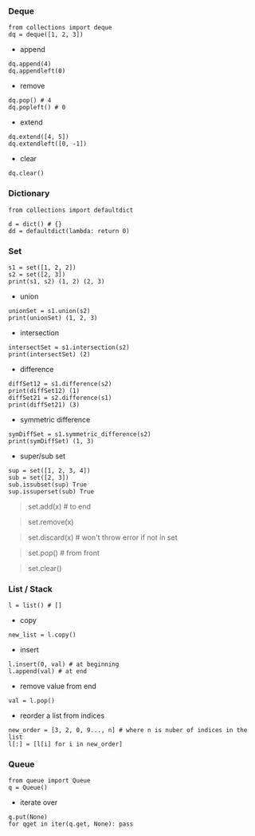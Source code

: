 ### Deque
```
from collections import deque
dq = deque([1, 2, 3])
```

* append
```
dq.append(4)
dq.appendleft(0)
```

* remove
```
dq.pop() # 4
dq.popleft() # 0
```

* extend
```
dq.extend([4, 5])
dq.extendleft([0, -1])
```

* clear
```
dq.clear()
```

### Dictionary
```
from collections import defaultdict

d = dict() # {}
dd = defaultdict(lambda: return 0)
```

### Set
```
s1 = set([1, 2, 2])
s2 = set([2, 3])
print(s1, s2) (1, 2) (2, 3)
```

* union
```
unionSet = s1.union(s2) 
print(unionSet) (1, 2, 3)
```

* intersection
```
intersectSet = s1.intersection(s2)
print(intersectSet) (2)
```

* difference
```
diffSet12 = s1.difference(s2)
print(diffSet12) (1)
diffSet21 = s2.difference(s1)
print(diffSet21) (3)
```

* symmetric difference
```
symDiffSet = s1.symmetric_difference(s2)
print(symDiffSet) (1, 3)
```

* super/sub set
```
sup = set([1, 2, 3, 4])
sub = set([2, 3])
sub.issubset(sup) True
sup.issuperset(sub) True
```

> set.add(x) # to end

> set.remove(x)

> set.discard(x) # won't throw error if not in set

> set.pop() # from front

> set.clear()

### List / Stack
```
l = list() # []
```

* copy
```
new_list = l.copy()
```

* insert
```
l.insert(0, val) # at beginning
l.append(val) # at end
```

* remove value from end
```
val = l.pop()
```

* reorder a list from indices
```
new_order = [3, 2, 0, 9..., n] # where n is nuber of indices in the list
l[:] = [l[i] for i in new_order]
```

### Queue
```
from queue import Queue
q = Queue()
```

* iterate over
```
q.put(None)
for qget in iter(q.get, None): pass
```
